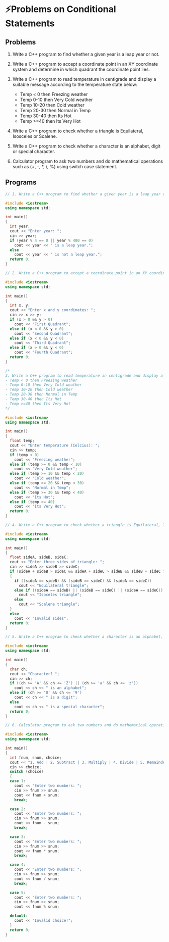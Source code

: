 # ⚡Problems on Conditional Statements

## Problems

1. Write a C++ program to find whether a given year is a leap year or not.

2. Write a C++ program to accept a coordinate point in an XY coordinate system and determine in which quadrant the coordinate point lies.

3. Write a C++ program to read temperature in centigrade and display a suitable message according to the temperature state below:

   - Temp < 0 then Freezing weather
   - Temp 0-10 then Very Cold weather
   - Temp 10-20 then Cold weather
   - Temp 20-30 then Normal in Temp
   - Temp 30-40 then Its Hot
   - Temp >=40 then Its Very Hot

4. Write a C++ program to check whether a triangle is Equilateral, Isosceles or Scalene.

5. Write a C++ program to check whether a character is an alphabet, digit or special character.

6. Calculator program to ask two numbers and do mathematical operations such as (+, -, \*, /, %) using switch case statement.

## Programs

```cpp
// 1. Write a C++ program to find whether a given year is a leap year or not.

#include <iostream>
using namespace std;

int main()
{
  int year;
  cout << "Enter year: ";
  cin >> year;
  if (year % 4 == 0 || year % 400 == 0)
    cout << year << " is a leap year.";
  else
    cout << year << " is not a leap year.";
  return 0;
}
```

```cpp
// 2. Write a C++ program to accept a coordinate point in an XY coordinate system and determine in which quadrant the coordinate point lies.

#include <iostream>
using namespace std;

int main()
{
  int x, y;
  cout << "Enter x and y coordinates: ";
  cin >> x >> y;
  if (x > 0 && y > 0)
    cout << "First Quadrant";
  else if (x < 0 && y > 0)
    cout << "Second Quadrant";
  else if (x < 0 && y < 0)
    cout << "Third Quadrant";
  else if (x > 0 && y < 0)
    cout << "Fourth Quadrant";
  return 0;
}
```

```cpp
/*
3. Write a C++ program to read temperature in centigrade and display a suitable message according to the temperature state below:
- Temp < 0 then Freezing weather
- Temp 0-10 then Very Cold weather
- Temp 10-20 then Cold weather
- Temp 20-30 then Normal in Temp
- Temp 30-40 then Its Hot
- Temp >=40 then Its Very Hot
*/

#include <iostream>
using namespace std;

int main()
{
  float temp;
  cout << "Enter temperature (Celcius): ";
  cin >> temp;
  if (temp < 0)
    cout << "Freezing weather";
  else if (temp >= 0 && temp < 10)
    cout << "Very Cold weather";
  else if (temp >= 10 && temp < 20)
    cout << "Cold weather";
  else if (temp >= 20 && temp < 30)
    cout << "Normal in Temp";
  else if (temp >= 30 && temp < 40)
    cout << "Its Hot";
  else if (temp >= 40)
    cout << "Its Very Hot";
  return 0;
}
```

```cpp
// 4. Write a C++ program to check whether a triangle is Equilateral, Isosceles or Scalene.

#include <iostream>
using namespace std;

int main()
{
  float sideA, sideB, sideC;
  cout << "Enter three sides of triangle: ";
  cin >> sideA >> sideB >> sideC;
  if (sideA + sideB > sideC && sideA + sideC > sideB && sideB + sideC > sideA)
  {
    if ((sideA == sideB) && (sideB == sideC) && (sideA == sideC))
      cout << "Equilateral triangle";
    else if ((sideA == sideB) || (sideB == sideC) || (sideA == sideC))
      cout << "Isoceles triangle";
    else
      cout << "Scalene triangle";
  }
  else
    cout << "Invalid sides";
  return 0;
}
```

```cpp
// 5. Write a C++ program to check whether a character is an alphabet, digit or special character.

#include <iostream>
using namespace std;

int main()
{
  char ch;
  cout << "Character? ";
  cin >> ch;
  if ((ch >= 'A' && ch <= 'Z') || (ch >= 'a' && ch <= 'z'))
    cout << ch << " is an alphabet";
  else if (ch >= '0' && ch <= '9')
    cout << ch << " is a digit";
  else
    cout << ch << " is a special character";
  return 0;
}
```

```cpp
// 6. Calculator program to ask two numbers and do mathematical operations such as (+, -, *, /, %) using switch case statement.

#include <iostream>
using namespace std;

int main()
{
  int fnum, snum, choice;
  cout << "1. Add | 2. Subtract | 3. Multiply | 4. Divide | 5. Remainder" << endl;
  cin >> choice;
  switch (choice)
  {
  case 1:
    cout << "Enter two numbers: ";
    cin >> fnum >> snum;
    cout << fnum + snum;
    break;

  case 2:
    cout << "Enter two numbers: ";
    cin >> fnum >> snum;
    cout << fnum - snum;
    break;

  case 3:
    cout << "Enter two numbers: ";
    cin >> fnum >> snum;
    cout << fnum * snum;
    break;

  case 4:
    cout << "Enter two numbers: ";
    cin >> fnum >> snum;
    cout << fnum / snum;
    break;

  case 5:
    cout << "Enter two numbers: ";
    cin >> fnum >> snum;
    cout << fnum % snum;

  default:
    cout << "Invalid choice!";
  }
  return 0;
}
```
